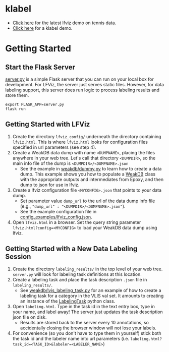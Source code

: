 # klabel

* [Click here](http://graphics.stanford.edu/~kayvonf/scratch/klabel/lfviz.html) for the latest lfviz demo on tennis data.
* [Click here](http://graphics.stanford.edu/~kayvonf/scratch/klabel/klabel.html) for a klabel demo.

# Getting Started

## Start the Flask Server

[server.py](server.py) is a simple Flask server that you can run on your local box for development.  For LFViz, the server just serves static files.  However, for data labeling support, this server does run logic to process labeling results and store them. 

    export FLASK_APP=server.py
    flask run

## Getting Started with LFViz

1. Create the directory `lfviz_config/` underneath the directory containing `lfviz.html`. This is where `lfviz.html` looks for configuration files specified in url parameters (see step 4).
2. Create a WeakDB data dump with name `<DUMPNAME>`, placing the files anywhere in your web tree.  Let's call that directory `<DUMPDIR>`, so the main info file of the dump is `<DUMPDIR>/<DUMPNAME>.json`
   * See the example in [weakdb/dummy.py](weakdb/dummy.py) to learn how to create a data dump. This example shows you how to populate a [WeakDB](weakdb/weakdb.py) class with the appropriate outputs and intermediates from Epoxy, and then dump to json for use in lfviz.
3. Create a lfviz configuration file `<MYCONFIG>.json` that points to your data dump.
   * Set parameter value `dump_url` to the url of the data dump info file (e.g., `"dump_url" : "<DUMPDIR>/<DUMPNAME>.json"`). 
   * See the example configuration file in [config_examples/lfviz_config.json](config_examples/lfviz_config.json).
4. Open `lfviz.html` in a browser. Set the query string parameter `lfviz.html?config=<MYCONFIG>` to load your WeakDB data dump using lfviz.

## Getting Started with a New Data Labeling Session

1. Create the directory `labeling_results/` in the top level of your web tree.  `server.py` will look for labeling task definitions at this location.
2. Create a labeling task and place the task description `.json` file in `labeling_results/`.
   * See [weakdb/lvis_labeling_task.py](weakdb/lvis_labeling_task.py) for an example of how to create a labeling task for a category in the VLIS val set. It amounts to creating an instance of the [LabelingTask](weakdb/labelingtask.py) python class.
3. Open `labeling.html`.  Type in the task id in the text entry box, type in your name, and label away! The server just updates the task description json file on disk. 
   * Results are stored back to the server every 10 annotations, so accidentally closing the browser window will not lose your labels.
4. For convenience (so you don't have to type them in yourself) stick both the task id and the labeler name into url parameters (i.e. `labeling.html?task_id=<TASK_ID>&labeler=<LABELER_NAME>`)
